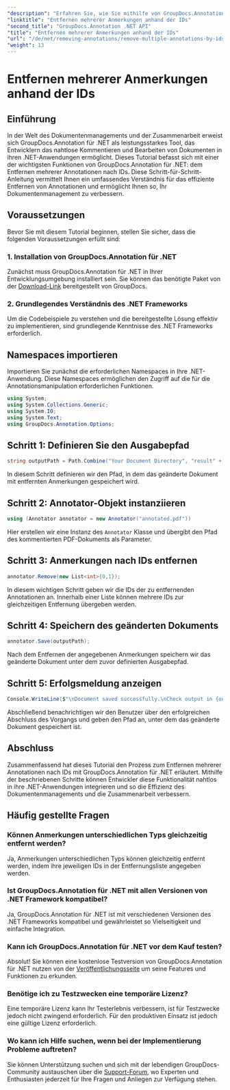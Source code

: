 ```yaml
---
"description": "Erfahren Sie, wie Sie mithilfe von GroupDocs.Annotation mehrere Anmerkungen nach IDs in .NET entfernen und so Ihre Dokumentverwaltungsfunktionen mühelos verbessern."
"linktitle": "Entfernen mehrerer Anmerkungen anhand der IDs"
"second_title": "GroupDocs.Annotation .NET API"
"title": "Entfernen mehrerer Anmerkungen anhand der IDs"
"url": "/de/net/removing-annotations/remove-multiple-annotations-by-ids/"
"weight": 13
---
```


# Entfernen mehrerer Anmerkungen anhand der IDs

## Einführung
In der Welt des Dokumentenmanagements und der Zusammenarbeit erweist sich GroupDocs.Annotation für .NET als leistungsstarkes Tool, das Entwicklern das nahtlose Kommentieren und Bearbeiten von Dokumenten in ihren .NET-Anwendungen ermöglicht. Dieses Tutorial befasst sich mit einer der wichtigsten Funktionen von GroupDocs.Annotation für .NET: dem Entfernen mehrerer Annotationen nach IDs. Diese Schritt-für-Schritt-Anleitung vermittelt Ihnen ein umfassendes Verständnis für das effiziente Entfernen von Annotationen und ermöglicht Ihnen so, Ihr Dokumentenmanagement zu verbessern.
## Voraussetzungen
Bevor Sie mit diesem Tutorial beginnen, stellen Sie sicher, dass die folgenden Voraussetzungen erfüllt sind:
### 1. Installation von GroupDocs.Annotation für .NET
Zunächst muss GroupDocs.Annotation für .NET in Ihrer Entwicklungsumgebung installiert sein. Sie können das benötigte Paket von der [Download-Link](https://releases.groupdocs.com/annotation/net/) bereitgestellt von GroupDocs.
### 2. Grundlegendes Verständnis des .NET Frameworks
Um die Codebeispiele zu verstehen und die bereitgestellte Lösung effektiv zu implementieren, sind grundlegende Kenntnisse des .NET Frameworks erforderlich.

## Namespaces importieren
Importieren Sie zunächst die erforderlichen Namespaces in Ihre .NET-Anwendung. Diese Namespaces ermöglichen den Zugriff auf die für die Annotationsmanipulation erforderlichen Funktionen.
```csharp
using System;
using System.Collections.Generic;
using System.IO;
using System.Text;
using GroupDocs.Annotation.Options;
```

## Schritt 1: Definieren Sie den Ausgabepfad
```csharp
string outputPath = Path.Combine("Your Document Directory", "result" + Path.GetExtension("input.pdf"));
```
In diesem Schritt definieren wir den Pfad, in dem das geänderte Dokument mit entfernten Anmerkungen gespeichert wird.
## Schritt 2: Annotator-Objekt instanziieren
```csharp
using (Annotator annotator = new Annotator("annotated.pdf"))
```
Hier erstellen wir eine Instanz des `Annotator` Klasse und übergibt den Pfad des kommentierten PDF-Dokuments als Parameter.
## Schritt 3: Anmerkungen nach IDs entfernen
```csharp
annotator.Remove(new List<int>{0,1});
```
In diesem wichtigen Schritt geben wir die IDs der zu entfernenden Annotationen an. Innerhalb einer Liste können mehrere IDs zur gleichzeitigen Entfernung übergeben werden.
## Schritt 4: Speichern des geänderten Dokuments
```csharp
annotator.Save(outputPath);
```
Nach dem Entfernen der angegebenen Anmerkungen speichern wir das geänderte Dokument unter dem zuvor definierten Ausgabepfad.
## Schritt 5: Erfolgsmeldung anzeigen
```csharp
Console.WriteLine($"\nDocument saved successfully.\nCheck output in {outputPath}.");
```
Abschließend benachrichtigen wir den Benutzer über den erfolgreichen Abschluss des Vorgangs und geben den Pfad an, unter dem das geänderte Dokument gespeichert ist.

## Abschluss
Zusammenfassend hat dieses Tutorial den Prozess zum Entfernen mehrerer Annotationen nach IDs mit GroupDocs.Annotation für .NET erläutert. Mithilfe der beschriebenen Schritte können Entwickler diese Funktionalität nahtlos in ihre .NET-Anwendungen integrieren und so die Effizienz des Dokumentenmanagements und die Zusammenarbeit verbessern.
## Häufig gestellte Fragen
### Können Anmerkungen unterschiedlichen Typs gleichzeitig entfernt werden?
Ja, Anmerkungen unterschiedlichen Typs können gleichzeitig entfernt werden, indem ihre jeweiligen IDs in der Entfernungsliste angegeben werden.
### Ist GroupDocs.Annotation für .NET mit allen Versionen von .NET Framework kompatibel?
Ja, GroupDocs.Annotation für .NET ist mit verschiedenen Versionen des .NET Frameworks kompatibel und gewährleistet so Vielseitigkeit und einfache Integration.
### Kann ich GroupDocs.Annotation für .NET vor dem Kauf testen?
Absolut! Sie können eine kostenlose Testversion von GroupDocs.Annotation für .NET nutzen von der [Veröffentlichungsseite](https://releases.groupdocs.com/) um seine Features und Funktionen zu erkunden.
### Benötige ich zu Testzwecken eine temporäre Lizenz?
Eine temporäre Lizenz kann Ihr Testerlebnis verbessern, ist für Testzwecke jedoch nicht zwingend erforderlich. Für den produktiven Einsatz ist jedoch eine gültige Lizenz erforderlich.
### Wo kann ich Hilfe suchen, wenn bei der Implementierung Probleme auftreten?
Sie können Unterstützung suchen und sich mit der lebendigen GroupDocs-Community austauschen über die [Support-Forum](https://forum.groupdocs.com/c/annotation/10), wo Experten und Enthusiasten jederzeit für Ihre Fragen und Anliegen zur Verfügung stehen.